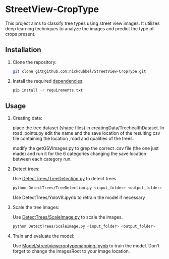 # StreetView-CropType

This project aims to classify tree types using street view images. It utilizes deep learning techniques to analyze the images and predict the type of crops present.

## Installation

1. Clone the repository:

    ```bash
    git clone git@github.com:nickdubbel/StreetView-CropType.git
    ```

2. Install the required [dependencies](requirements.txt):

    ```bash
    pip install -r requirements.txt
    ```

## Usage

1. Creating data:

    place the tree dataset (shape files) in creatingData/TreehealthDataset.
    In road_points.py edit the name and the save location of the resulting csv file containing the location ,road and qualities of the trees.

    modify the getGSVImages.py to grep the correct .csv file (the one just made) and run it for the 6 categories changing the save location between each category run.

    

1. Detect trees:

    Use [DetectTrees/TreeDetection.py](DetectTrees/TreeDetection.py) to detect trees
    ```bash
    python DetectTrees/TreeDetection.py <input_folder> <output_folder>
    ```

    Use DetectTrees/YoloV8.ipynb to retrain the model if necessary

2. Scale the tree images:

    Use [DetectTrees/ScaleImage.py](DetectTrees/ScaleImage.py) to scale the images.
    ```bash
    python DetectTrees/ScaleImage.py <input_folder> <output_folder>
    ```

3. Train and evaluate the model:

    Use [Model/streetviewcroptypemapping.ipynb](Model/streetviewcroptypemapping.ipynb) to train the model.
    Don't forget to change the imagesRoot to your image location.

